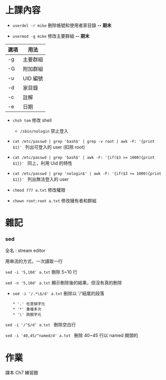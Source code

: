 # 上課內容

* `userdel -r mike` 刪除帳號和使用者家目錄 **-- 期末**

* `usermod -g mike` 修改主要群組 **-- 期末**
      
|選項|用法| 
|---|---|
|-g|主要群組|
|-G|附加群組|
|-u|UID 編號|
|-d|家目錄 |
|-c|註解|
|-e|日期|

* `chsh tom` 修改 shell

    * `/sbin/nologin` 禁止登入

* `cat /etc/passwd | grep 'bash$' | grep -v root | awk -F: '{print $1}' ` 列出可登入的 user (扣除 root)

* `cat /etc/passwd | grep 'bash$' | awk -F: '{if($3 >= 1000){print $1}}' ` 同上，利用 Uid 的特性

* `cat /etc/passwd | grep 'nologin$' | awk -F: '{if($3 >= 1000){print $1}}' ` 列出無法登入的 user

* `chmod 777 a.txt` 修改權限

* `chown root:root a.txt` 修改擁有者和群組

# 雜記

### sed

全名 : stream editor 

用串流的方式，一次讀取一行

`sed -i '5,10d' a.txt` 刪除 5~10 行

`sed -n '5,10d' a.txt` 顯示刪除後的結果，但沒有真的刪除

* `sed -i '/.*\$/d' a.txt` 刪除以 '/'結尾的段落
   
      * '.' 任意個字元
      * '*' 重複多次
      * '\' 跳脫字元

`sed -i '/^$/d' a.txt ` 刪除空白行

`sed -i '40,45/^named/d' a.txt ` 刪除 40~45 行以 named 開頭的

# 作業

課本 Ch7 練習題
